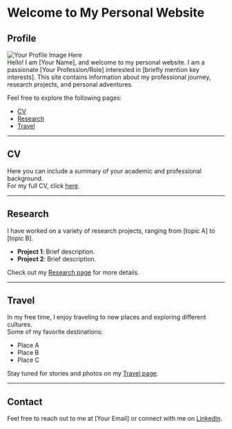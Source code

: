 <!--
<h1 align="Left">Hi 👋, I'm Paul Draghis</h1>
<h3 align="Left">MIT Kavli Postdoctoral Fellow</h3>

<h3 align="left">Connect with me: pdraghis@mit.edu</h3>
<p align="left">
</p>

<h3 align="left">Languages and Tools:</h3>
<p align="left"> <a href="https://www.python.org" target="_blank" rel="noreferrer"> <img src="https://raw.githubusercontent.com/devicons/devicon/master/icons/python/python-original.svg" alt="python" width="40" height="40"/> </a> </p>
//-->


# Welcome to My Personal Website

## Profile
![Your Profile Image Here](path-to-image)  
Hello! I am [Your Name], and welcome to my personal website. I am a passionate [Your Profession/Role] interested in [briefly mention key interests]. This site contains information about my professional journey, research projects, and personal adventures.

Feel free to explore the following pages:

- [CV](https://github.com/pdraghis97/pdraghis/blob/main/cv-Paul%20Draghis_complete.pdf)
- [Research](#research)
- [Travel](#travel)

---

## CV
Here you can include a summary of your academic and professional background.  
For my full CV, click [here](path-to-cv.pdf).

---

## Research
I have worked on a variety of research projects, ranging from [topic A] to [topic B].  
- **Project 1**: Brief description.
- **Project 2**: Brief description.

Check out my [Research page](#research-page) for more details.

---

## Travel
In my free time, I enjoy traveling to new places and exploring different cultures.  
Some of my favorite destinations:
- Place A
- Place B
- Place C

Stay tuned for stories and photos on my [Travel page](#travel-page).

---

## Contact
Feel free to reach out to me at [Your Email] or connect with me on [LinkedIn](https://www.linkedin.com).

